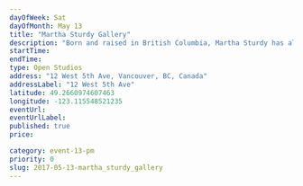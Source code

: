 ```yaml
---
dayOfWeek: Sat
dayOfMonth: May 13
title: "Martha Sturdy Gallery"
description: "Born and raised in British Columbia, Martha Sturdy has always been inspired and guided by the elements. Materials such as resin, brass, steel, and salvaged cedar find expression in her work.  As a graduate of sculpture from Emily Carr University (1978), Martha’s focus today is on three-dimensional fine art and sculpture. Martha’s studio also provides sophisticated custom furniture, accessories and artworks for clients including Louis Vuitton, Saks Fifth Avenue, Four Seasons, Jennifer Post and Holly Hunt. Martha’s open studio will display a range of her art, sculpture, furniture and accessories. We will share an overview of Martha’s inspiration and successes from her 40 years of experience, as well as an insight into our production processes."
startTime: 
endTime: 
type: Open Studios
address: "12 West 5th Ave, Vancouver, BC, Canada"
addressLabel: "12 West 5th Ave"
latitude: 49.2660974607463
longitude: -123.115548521235
eventUrl: 
eventUrlLabel: 
published: true
price: 

category: event-13-pm
priority: 0
slug: 2017-05-13-martha_sturdy_gallery
---
```

